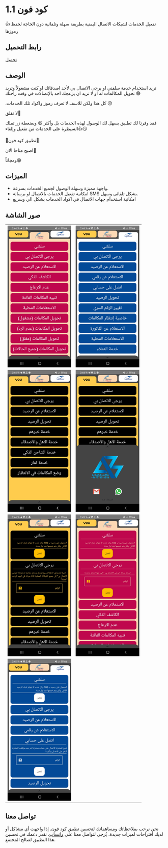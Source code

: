 # كود فون 1.1

👍 تفعيل الخدمات لشبكات الاتصال اليمنية بطريقة سهلة وتلقائية دون الحاجة لحفظ رموزها

## رابط التحميل
[تحميل](https://github.com/1basalama/myApps/raw/main/CodePhone.apk)
## الوصف

تريد استخدام خدمة سلفني او يرجى الاتصال بي لأحد اصدقائك او كنت مشغولاً وتريد تحويل المكالمات له او لا تريد ان يزعجك احد بالإتصالات في وقت راحتك 😅

.كل هذا ولكن للاسف لا تعرف رموز واكواد تلك الخدمات 😥

لا تقلق🤗

فقد وفرنا لك تطبيق يسهل لك الوصول لهذه الخدمات بل وأكثر 😆
وبضغطة زر تملك السيطرة على الخدمات من تفعيل وإلغاء👍😏

💠تطبيق كود فون💠

اصبح متاحا الان📢

ومجاناً😁


## الميزات

- واجهة مميزة وسهلة الوصول لجميع الخدمات بسرعة.
- امكانية تفعيل الخدمات بالاتصال او برسالة SMS بشكل تلقائي وسهل.
- امكانية استخدام جهات الاتصال في اكواد الخدمات بشكل الي وسريع 


## صور الشاشة

<table>
  <tr>
    <td>
      <img src="screenshots/Screenshot1.jpg" alt="Screenshot 1" width="200px" />
      <br />
      <em></em>
    </td>
    <td>
      <img src="screenshots/Screenshot2.jpg" alt="Screenshot 2" width="200px" />
      <br />
      <em></em>
    </td>
  </tr>
  <tr>
    <td>
      <img src="screenshots/Screenshot3.jpg" alt="Screenshot 3" width="200px" />
      <br />
      <em></em>
    </td>
    <td>
      <img src="screenshots/Screenshot4.jpg" alt="Screenshot 4" width="200px" />
      <br />
      <em></em>
    </td>
  </tr>
  <tr>
    <td>
      <img src="screenshots/Screenshot5.jpg" alt="Screenshot 5" width="200px" />
      <br />
      <em></em>
    </td>
    <td>
      <img src="screenshots/Screenshot6.jpg" alt="Screenshot 6" width="200px" />
      <br />
      <em></em>
    </td>
  </tr>
  <tr>
    <td>
      <img src="screenshots/Screenshot7.jpg" alt="Screenshot 7" width="200px" />
      <br />
      <em></em>
    </td>
    
  </tr>
</table>


## تواصل معنا

نحن نرحب بملاحظاتك ومساهماتك لتحسين تطبيق كود فون. إذا واجهت أي مشاكل أو لديك اقتراحات لميزات جديدة، يُرجى لتواصل معنا على [واتساب](https://wa.me/+967775516556). نقدر دعمك في تحسين هذا التطبيق لصالح المجتمع.



